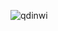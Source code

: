 ![qdinwi](https://user-images.githubusercontent.com/64194854/145707059-4be42202-4310-4d89-90a6-cb3dda737bc8.jpeg)

